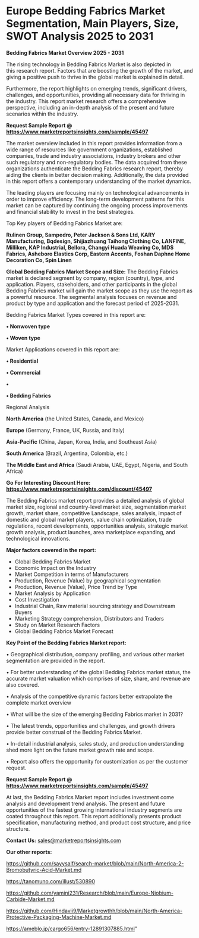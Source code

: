 # Europe Bedding Fabrics Market Segmentation, Main Players, Size, SWOT Analysis 2025 to 2031

<Strong> Bedding Fabrics Market Overview 2025 - 2031</strong>

The rising technology in Bedding Fabrics Market is also depicted in this research report. Factors that are boosting the growth of the market, and giving a positive push to thrive in the global market is explained in detail.

Furthermore, the report highlights on emerging trends, significant drivers, challenges, and opportunities, providing all necessary data for thriving in the industry. This report market research offers a comprehensive perspective, including an in-depth analysis of the present and future scenarios within the industry.

<strong>Request Sample Report @ <a href=https://www.marketreportsinsights.com/sample/45497>https://www.marketreportsinsights.com/sample/45497</a></strong>

The market overview included in this report provides information from a wide range of resources like government organizations, established companies, trade and industry associations, industry brokers and other such regulatory and non-regulatory bodies. The data acquired from these organizations authenticate the Bedding Fabrics research report, thereby aiding the clients in better decision making. Additionally, the data provided in this report offers a contemporary understanding of the market dynamics.

The leading players are focusing mainly on technological advancements in order to improve efficiency. The long-term development patterns for this market can be captured by continuing the ongoing process improvements and financial stability to invest in the best strategies.

Top Key players of Bedding Fabrics Market are:

<strong>Rulinen Group, Sampedro, Peter Jackson & Sons Ltd, KARY Manufacturing, Bqdesign, Shijiazhuang Taihong Clothing Co, LANFINE, Milliken, KAP Industrial, Bellora, Changyi Huada Weaving Co, MDS Fabrics, Asheboro Elastics Corp, Eastern Accents, Foshan Daphne Home Decoration Co, Spin Linen</strong>

<strong><b>Global Bedding Fabrics Market Scope and Size:</b></strong>
The Bedding Fabrics market is declared segment by company, region (country), type, and application. Players, stakeholders, and other participants in the global Bedding Fabrics market will gain the market scope as they use the report as a powerful resource. The segmental analysis focuses on revenue and product by type and application and the forecast period of 2025-2031.

Bedding Fabrics Market Types covered in this report are:

<strong>•  Nonwoven type

•  Woven type</strong>

Market Applications covered in this report are:

<strong>•  Residential

•  Commercial

•  

•  Bedding Fabrics</strong> 

Regional Analysis

<strong>North America</strong> (the United States, Canada, and Mexico)

<strong>Europe</strong> (Germany, France, UK, Russia, and Italy)

<strong>Asia-Pacific</strong> (China, Japan, Korea, India, and Southeast Asia)

<strong>South America</strong> (Brazil, Argentina, Colombia, etc.)

<strong>The Middle East and Africa</strong> (Saudi Arabia, UAE, Egypt, Nigeria, and South Africa)

<strong>Go For Interesting Discount Here: <a href=https://www.marketreportsinsights.com/discount/45497>https://www.marketreportsinsights.com/discount/45497</a></strong>

The Bedding Fabrics market report provides a detailed analysis of global market size, regional and country-level market size, segmentation market growth, market share, competitive Landscape, sales analysis, impact of domestic and global market players, value chain optimization, trade regulations, recent developments, opportunities analysis, strategic market growth analysis, product launches, area marketplace expanding, and technological innovations.

<strong><b>Major factors covered in the report:</b></strong>
<ul>
  <li>Global Bedding Fabrics Market </li>
  <li>Economic Impact on the Industry</li>
  <li>Market Competition in terms of Manufacturers</li>
  <li>Production, Revenue (Value) by geographical segmentation</li>
  <li>Production, Revenue (Value), Price Trend by Type</li>
  <li>Market Analysis by Application</li>
  <li>Cost Investigation</li>
  <li>Industrial Chain, Raw material sourcing strategy and Downstream Buyers</li>
  <li>Marketing Strategy comprehension, Distributors and Traders</li>
  <li>Study on Market Research Factors</li>
  <li>Global Bedding Fabrics Market Forecast</li>
</ul>

<strong><b>Key Point of the Bedding Fabrics Market report:</b></strong>

• Geographical distribution, company profiling, and various other market segmentation are provided in the report.

• For better understanding of the global Bedding Fabrics market status, the accurate market valuation which comprises of size, share, and revenue are also covered.

• Analysis of the competitive dynamic factors better extrapolate the complete market overview

• What will be the size of the emerging Bedding Fabrics market in 2031?

• The latest trends, opportunities and challenges, and growth drivers provide better construal of the Bedding Fabrics Market.

• In-detail industrial analysis, sales study, and production understanding shed more light on the future market growth rate and scope.

• Report also offers the opportunity for customization as per the customer request.

<strong>Request Sample Report @ <a href=https://www.marketreportsinsights.com/sample/45497>https://www.marketreportsinsights.com/sample/45497</a></strong>

At last, the Bedding Fabrics Market report includes investment come analysis and development trend analysis. The present and future opportunities of the fastest growing international industry segments are coated throughout this report. This report additionally presents product specification, manufacturing method, and product cost structure, and price structure.

<strong>Contact Us:</strong>
sales@marketreportsinsights.com

<strong>Our other reports:</strong>

<a href=https://github.com/sayysaif/search-market/blob/main/North-America-2-Bromobutyric-Acid-Market.md>https://github.com/sayysaif/search-market/blob/main/North-America-2-Bromobutyric-Acid-Market.md</a>

<a href=https://tanomuno.com/illust/530890>https://tanomuno.com/illust/530890</a>

<a href=https://github.com/yamini231/Research/blob/main/Europe-Niobium-Carbide-Market.md>https://github.com/yamini231/Research/blob/main/Europe-Niobium-Carbide-Market.md</a>

<a href=https://github.com/Hindavii9/Marketgrowthh/blob/main/North-America-Protective-Packaging-Machine-Market.md>https://github.com/Hindavii9/Marketgrowthh/blob/main/North-America-Protective-Packaging-Machine-Market.md</a>

<a href=https://ameblo.jp/cargo656/entry-12891307885.html>https://ameblo.jp/cargo656/entry-12891307885.html</a>"
